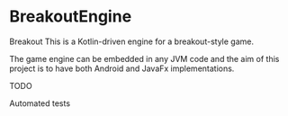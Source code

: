 # BreakoutEngine

Breakout
This is a Kotlin-driven engine for a breakout-style game.

The game engine can be embedded in any JVM code and the aim of this project is to have both Android and JavaFx implementations.

TODO

Automated tests
